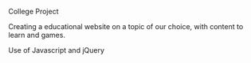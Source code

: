 College Project

Creating a educational website on a topic of our choice, with content to learn and games.

Use of Javascript and jQuery
